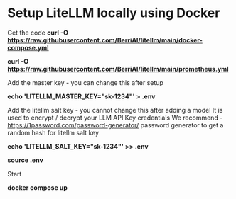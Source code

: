 # Setup LiteLLM locally using Docker

Get the code
**curl -O https://raw.githubusercontent.com/BerriAI/litellm/main/docker-compose.yml**

**curl -O https://raw.githubusercontent.com/BerriAI/litellm/main/prometheus.yml**

Add the master key - you can change this after setup

**echo 'LITELLM_MASTER_KEY="sk-1234"' > .env**


Add the litellm salt key - you cannot change this after adding a model
It is used to encrypt / decrypt your LLM API Key credentials
We recommend - https://1password.com/password-generator/ 
password generator to get a random hash for litellm salt key

**echo 'LITELLM_SALT_KEY="sk-1234"' >> .env**


**source .env**

Start


**docker compose up**
